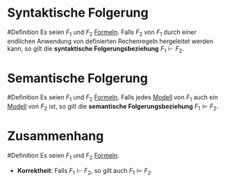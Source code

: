 # Syntaktische Folgerung
#Definition 
Es seien $F_1$ und $F_2$ [Formeln](Aussagen.md#Formeln). Falls $F_2$ von $F_1$ durch einer endlichen Anwendung von definierten Rechenregeln hergeleitet werden kann, so gilt die **syntaktische Folgerungsbeziehung** $F_1 \vdash F_2$.

# Semantische Folgerung
#Definition 
Es seien $F_1$ und $F_2$ [Formeln](Aussagen.md#Formeln). Falls jedes [Modell](Erfüllbarkeit.md#Modell) von $F_1$ auch ein [Modell](Erfüllbarkeit.md#Modell) von $F_2$ ist, so gilt die **semantische Folgerungsbeziehung** $F_1 \vDash F_2$.

# Zusammenhang
#Definition 
Es seien $F_1$ und $F_2$ [Formeln](Aussagen.md#Formeln).
- **Korrektheit**: Falls $F_1 \vdash F_2$, so gilt auch $F_1 \vDash F_2$.

